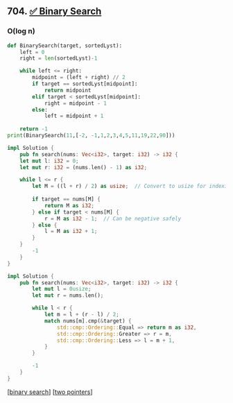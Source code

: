 ## 704. [✅ Binary Search](https://leetcode.com/problems/binary-search/)

### O(log n)

```python
def BinarySearch(target, sortedLyst):
    left = 0
    right = len(sortedLyst)-1

    while left <= right:
        midpoint = (left + right) // 2
        if target == sortedLyst[midpoint]:
            return midpoint
        elif target < sortedLyst[midpoint]:
            right = midpoint - 1
        else:
            left = midpoint + 1
            
    return -1
print(BinarySearch(11,[-2, -1,1,2,3,4,5,11,19,22,90]))

```

```rust
impl Solution {
    pub fn search(nums: Vec<i32>, target: i32) -> i32 {
    let mut l: i32 = 0;
    let mut r: i32 = (nums.len() - 1) as i32;

    while l <= r {
        let M = ((l + r) / 2) as usize;  // Convert to usize for indexing
        
        if target == nums[M] {
            return M as i32;
        } else if target < nums[M] {
            r = M as i32 - 1;  // Can be negative safely
        } else {
            l = M as i32 + 1;
        }
    }
        -1
    }
}
```

```rust
impl Solution {
    pub fn search(nums: Vec<i32>, target: i32) -> i32 {
        let mut l = 0usize;
        let mut r = nums.len();

        while l < r {
            let m = l + (r - l) / 2;
            match nums[m].cmp(&target) {
                std::cmp::Ordering::Equal => return m as i32,
                std::cmp::Ordering::Greater => r = m,
                std::cmp::Ordering::Less => l = m + 1,
            }
        }

        -1
    }
}
```

[[binary search]]
[[two pointers]]

[//begin]: # "Autogenerated link references for markdown compatibility"
[binary search]: <../../../patterns/binary search> "binary search"
[two pointers]: <../../../patterns/two pointers> "two pointers"
[//end]: # "Autogenerated link references"